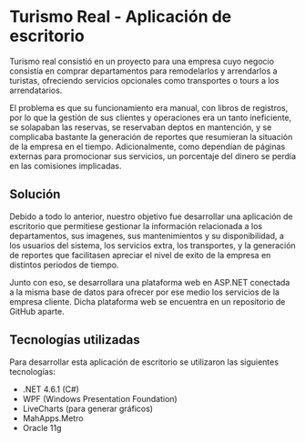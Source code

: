 # Turismo Real - Aplicación de escritorio
Turismo real consistió en un proyecto para una empresa cuyo negocio consistía en comprar departamentos para remodelarlos y arrendarlos a turistas, ofreciendo 
servicios opcionales como transportes o tours a los arrendatarios. 

El problema es que su funcionamiento era manual, con libros de registros, por lo que la gestión de sus clientes y operaciones era un tanto ineficiente, se 
solapaban las reservas, se reservaban deptos en mantención, y se complicaba bastante la generación de reportes que resumieran la situación de la empresa en el tiempo.
Adicionalmente, como dependían de páginas externas para promocionar sus servicios, un porcentaje del dinero se perdía en las comisiones implicadas.

## Solución
Debido a todo lo anterior, nuestro objetivo fue desarrollar una aplicación de escritorio que permitiese gestionar la información relacionada a los departamentos, sus 
imagenes, sus mantenimientos y su disponibilidad, a los usuarios del sistema, los servicios extra, los transportes, y la generación de reportes que facilitasen 
apreciar el nivel de exito de la empresa en distintos periodos de tiempo. 

Junto con eso, se desarrollara una plataforma web en ASP.NET conectada a la misma base de datos para ofrecer por ese medio los servicios de la empresa cliente. Dicha plataforma web se encuentra en un repositorio de GitHub aparte.

## Tecnologías utilizadas
Para desarrollar esta aplicación de escritorio se utilizaron las siguientes tecnologías:
* .NET 4.6.1 (C#)
* WPF (Windows Presentation Foundation)
* LiveCharts (para generar gráficos)
* MahApps.Metro
* Oracle 11g 
